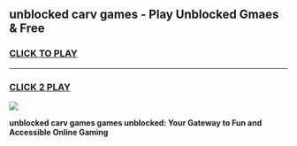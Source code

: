 
## unblocked carv games - Play Unblocked Gmaes & Free
<h3>
<a href="https://premium.freeplayer.one?title=unblocked_carv_games&ref=20F">CLICK TO PLAY</a></h3>
<hr>

<h3>
<a href="https://premium.freeplayer.one?title=unblocked_carv_games&ref=20F">CLICK 2 PLAY</a>
  
</h3>

<a href="https://premium.freeplayer.one?title=unblocked_carv_games&ref=20F/"><img src="https://clearcache.store/games.png"></a>


**unblocked carv games games unblocked: Your Gateway to Fun and Accessible Online Gaming**
